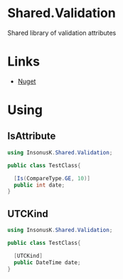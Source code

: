 # Shared.Validation
Shared library of validation attributes

# Links
- [Nuget](https://www.nuget.org/packages/InsonusK.Shared.Validation)

# Using
## IsAttribute
```C#
using InsonusK.Shared.Validation;

public class TestClass{

  [Is(CompareType.GE, 10)]
  public int date;
}
```

## UTCKind
```C#
using InsonusK.Shared.Validation;

public class TestClass{

  [UTCKind]
  public DateTime date;
}
```
